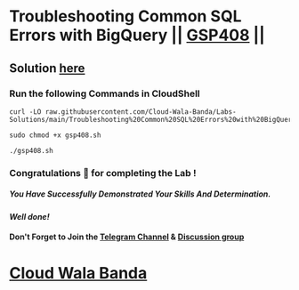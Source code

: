 # Troubleshooting Common SQL Errors with BigQuery || [GSP408](https://www.cloudskillsboost.google/focuses/3642?parent=catalog) ||

## Solution [here](https://youtu.be/MzuMqt11Ykc)

### Run the following Commands in CloudShell

```
curl -LO raw.githubusercontent.com/Cloud-Wala-Banda/Labs-Solutions/main/Troubleshooting%20Common%20SQL%20Errors%20with%20BigQuery/gsp408.sh

sudo chmod +x gsp408.sh

./gsp408.sh
```

### Congratulations 🎉 for completing the Lab !

##### *You Have Successfully Demonstrated Your Skills And Determination.*

#### *Well done!*

#### Don't Forget to Join the [Telegram Channel](https://t.me/cloudwalabanda) & [Discussion group](https://t.me/cloudwalabandachats)

# [Cloud Wala Banda](https://www.youtube.com/@cloudwalabanda)
